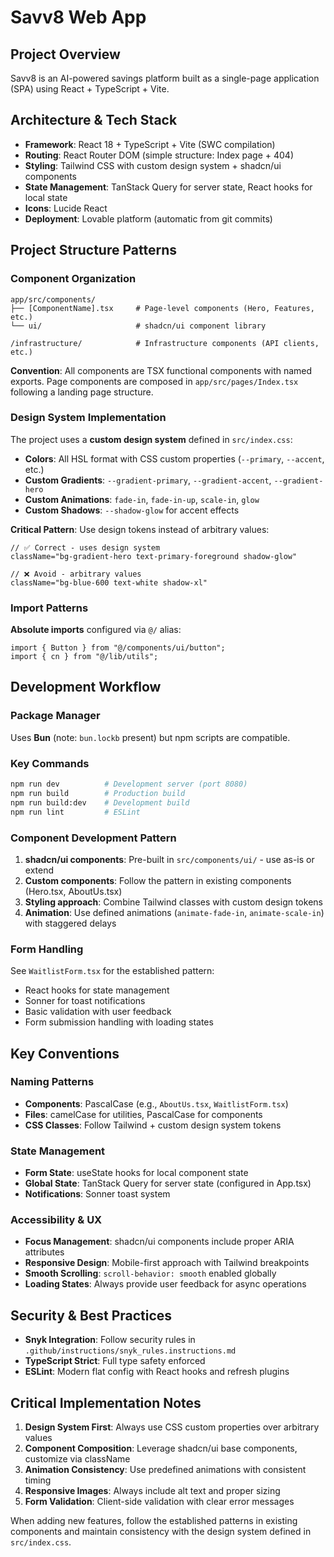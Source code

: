 # Savv8 Web App 

## Project Overview
Savv8 is an AI-powered savings platform built as a single-page application (SPA) using React + TypeScript + Vite. 

## Architecture & Tech Stack
- **Framework**: React 18 + TypeScript + Vite (SWC compilation)
- **Routing**: React Router DOM (simple structure: Index page + 404)
- **Styling**: Tailwind CSS with custom design system + shadcn/ui components
- **State Management**: TanStack Query for server state, React hooks for local state
- **Icons**: Lucide React
- **Deployment**: Lovable platform (automatic from git commits)

## Project Structure Patterns

### Component Organization
```
app/src/components/
├── [ComponentName].tsx     # Page-level components (Hero, Features, etc.)
└── ui/                     # shadcn/ui component library

/infrastructure/            # Infrastructure components (API clients, etc.)
```

**Convention**: All components are TSX functional components with named exports. Page components are composed in `app/src/pages/Index.tsx` following a landing page structure.

### Design System Implementation
The project uses a **custom design system** defined in `src/index.css`:
- **Colors**: All HSL format with CSS custom properties (`--primary`, `--accent`, etc.)
- **Custom Gradients**: `--gradient-primary`, `--gradient-accent`, `--gradient-hero`
- **Custom Animations**: `fade-in`, `fade-in-up`, `scale-in`, `glow`
- **Custom Shadows**: `--shadow-glow` for accent effects

**Critical Pattern**: Use design tokens instead of arbitrary values:
```tsx
// ✅ Correct - uses design system
className="bg-gradient-hero text-primary-foreground shadow-glow"

// ❌ Avoid - arbitrary values
className="bg-blue-600 text-white shadow-xl"
```

### Import Patterns
**Absolute imports** configured via `@/` alias:
```tsx
import { Button } from "@/components/ui/button";
import { cn } from "@/lib/utils";
```

## Development Workflow

### Package Manager
Uses **Bun** (note: `bun.lockb` present) but npm scripts are compatible.

### Key Commands
```bash
npm run dev          # Development server (port 8080)
npm run build        # Production build
npm run build:dev    # Development build
npm run lint         # ESLint
```

### Component Development Pattern
1. **shadcn/ui components**: Pre-built in `src/components/ui/` - use as-is or extend
2. **Custom components**: Follow the pattern in existing components (Hero.tsx, AboutUs.tsx)
3. **Styling approach**: Combine Tailwind classes with custom design tokens
4. **Animation**: Use defined animations (`animate-fade-in`, `animate-scale-in`) with staggered delays

### Form Handling
See `WaitlistForm.tsx` for the established pattern:
- React hooks for state management
- Sonner for toast notifications
- Basic validation with user feedback
- Form submission handling with loading states

## Key Conventions

### Naming Patterns
- **Components**: PascalCase (e.g., `AboutUs.tsx`, `WaitlistForm.tsx`)
- **Files**: camelCase for utilities, PascalCase for components
- **CSS Classes**: Follow Tailwind + custom design system tokens

### State Management
- **Form State**: useState hooks for local component state
- **Global State**: TanStack Query for server state (configured in App.tsx)
- **Notifications**: Sonner toast system

### Accessibility & UX
- **Focus Management**: shadcn/ui components include proper ARIA attributes
- **Responsive Design**: Mobile-first approach with Tailwind breakpoints
- **Smooth Scrolling**: `scroll-behavior: smooth` enabled globally
- **Loading States**: Always provide user feedback for async operations


## Security & Best Practices
- **Snyk Integration**: Follow security rules in `.github/instructions/snyk_rules.instructions.md`
- **TypeScript Strict**: Full type safety enforced
- **ESLint**: Modern flat config with React hooks and refresh plugins

## Critical Implementation Notes
1. **Design System First**: Always use CSS custom properties over arbitrary values
2. **Component Composition**: Leverage shadcn/ui base components, customize via className
3. **Animation Consistency**: Use predefined animations with consistent timing
4. **Responsive Images**: Always include alt text and proper sizing
5. **Form Validation**: Client-side validation with clear error messages

When adding new features, follow the established patterns in existing components and maintain consistency with the design system defined in `src/index.css`.